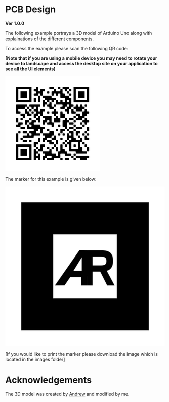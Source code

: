 # PCB Design
**Ver 1.0.0**

The following example portrays a 3D model of Arduino Uno along with explainations of the different components.


To access the example please scan the following QR code:

**[Note that if you are using a mobile device you may need to rotate your device to landscape and access the desktop site on your application to see all the UI elements]**


![](images/QR-Code.png)


The marker for this example is given below:


![](images/default-marker.png)


[If you would like to print the marker please download the image which is located in the images folder]

# Acknowledgements
The 3D model was created by [Andrew](https://grabcad.com/library/arduino-uno-r3-1) and modified by me.

